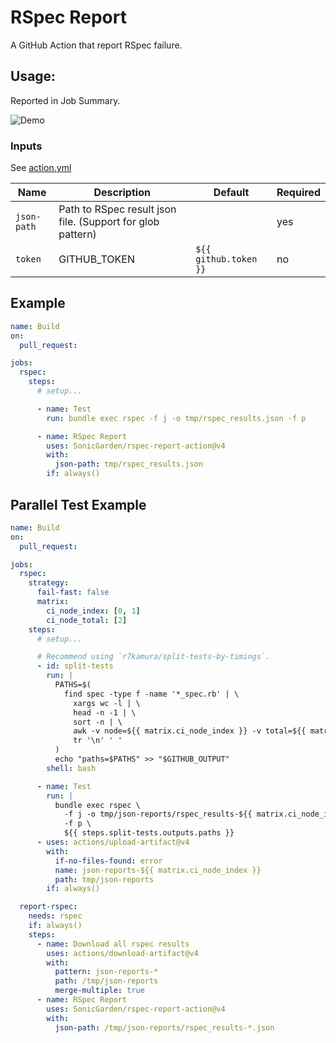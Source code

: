 # RSpec Report

A GitHub Action that report RSpec failure.

## Usage:

Reported in Job Summary.

![Demo](https://i.gyazo.com/f1367e662dbdca161e3fa8e503fb8fb3.png)

### Inputs

See [action.yml](action.yml)

| Name | Description | Default | Required |
| - | - | - | - |
| `json-path` | Path to RSpec result json file. (Support for glob pattern) | | yes |
| `token` | GITHUB_TOKEN | `${{ github.token }}` | no |

## Example

```yaml
name: Build
on:
  pull_request:

jobs:
  rspec:
    steps:
      # setup...

      - name: Test
        run: bundle exec rspec -f j -o tmp/rspec_results.json -f p

      - name: RSpec Report
        uses: SonicGarden/rspec-report-action@v4
        with:
          json-path: tmp/rspec_results.json
        if: always()
```

## Parallel Test Example
```yaml
name: Build
on:
  pull_request:

jobs:
  rspec:
    strategy:
      fail-fast: false
      matrix:
        ci_node_index: [0, 1]
        ci_node_total: [2]
    steps:
      # setup...

      # Recommend using `r7kamura/split-tests-by-timings`.
      - id: split-tests
        run: |
          PATHS=$(
            find spec -type f -name '*_spec.rb' | \
              xargs wc -l | \
              head -n -1 | \
              sort -n | \
              awk -v node=${{ matrix.ci_node_index }} -v total=${{ matrix.ci_node_total }} 'NR % total == node {print $2}' | \
              tr '\n' ' '
          )
          echo "paths=$PATHS" >> "$GITHUB_OUTPUT"
        shell: bash

      - name: Test
        run: |
          bundle exec rspec \
            -f j -o tmp/json-reports/rspec_results-${{ matrix.ci_node_index }}.json \
            -f p \
            ${{ steps.split-tests.outputs.paths }}
      - uses: actions/upload-artifact@v4
        with:
          if-no-files-found: error
          name: json-reports-${{ matrix.ci_node_index }}
          path: tmp/json-reports
        if: always()

  report-rspec:
    needs: rspec
    if: always()
    steps:
      - name: Download all rspec results
        uses: actions/download-artifact@v4
        with:
          pattern: json-reports-*
          path: /tmp/json-reports
          merge-multiple: true
      - name: RSpec Report
        uses: SonicGarden/rspec-report-action@v4
        with:
          json-path: /tmp/json-reports/rspec_results-*.json
```
